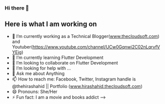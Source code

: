 ### Hi there 👋

## Here is what I am working on

- 🔭 I’m currently working as a Technical Blogger(www.thecloudsoft.com) and Youtuber(https://www.youtube.com/channel/UCw0Gqnwi2C02nLqrvfVYEjg) 
- 🌱 I’m currently learning Flutter Development 
- 👯 I’m looking to collaborate on Flutter Development
- 🤔 I’m looking for help with ...
- 💬 Ask me about Anything
- 📫 How to reach me: Facebook, Twitter, Instagram handle is @thehirashahid || Portfolio (www.hirashahid.thecloudsoft.com)
- 😄 Pronouns: She/Her
- ⚡ Fun fact: I am a movie and books addict
-->
